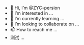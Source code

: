 - 👋 Hi, I’m @ZYC-persion
- 👀 I’m interested in ...
- 🌱 I’m currently learning ...
- 💞️ I’m looking to collaborate on ...
- 📫 How to reach me ...
- 测试 ...
<!---
ZYC-persion/ZYC-persion is a ✨ special ✨ repository because its `README.md` (this file) appears on your GitHub profile.
You can click the Preview link to take a look at your changes.
--->
